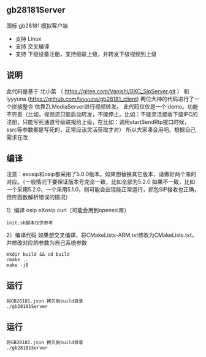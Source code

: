 ## gb28181Server

国标 gb28181 模拟客户端

- 支持 Linux
- 支持 交叉编译
- 支持 下级设备注册，支持级联上级，并转发下级视频到上级

## 说明
此代码是基于  北小菜 （ https://gitee.com/Vanishi/BXC_SipServer.git ） 和 lyyyuna (https://github.com/lyyyuna/gb28181_client) 两位大神的代码进行了一个拼接整合
  依靠ZLMediaServer进行视频转发。
  此代码仅仅是一个 demo。功能不完善（比如，视频流只能启动转发，不能停止。比如：不能灵活接收下级IPC的注册，只能写死通道号级联报给上级，在比如：调用startSendRtp接口时候，ssrc等参数都是写死的，正常应该灵活获取才对）
  所以大家凑合用吧。根据自己需求在改
## 编译
注意：exosip和osip都采用了5.0.0版本。如果想替换其它版本，请做好两个库的对应。（一般情况下要保证版本号完全一致，比如全部为5.2.0 如果不一致，比如一个采用5.2.0，一个采用5.1.0，则可能会出现能正常运行，抓包SIP接收也正确，但库函数解析错误的情况）

1）编译 osip  eXosip  curl（可能会用到openssl库）
```
init.sh脚本仅供参考
```
2）编译代码
如果想交叉编译，将CMakeLists-ARM.txt修改为CMakeLists.txt，并修改对应的参数为自己系统参数
```
mkdir build && cd build
cmake ..
make -j8
```

## 运行
```
将GB28181.json 拷贝到build目录
./gb28181Server 
```

## 运行
```
将GB28181.json 拷贝到build目录
./gb28181Server 
```
